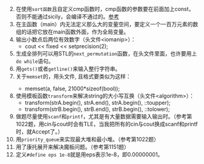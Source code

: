 2. 在使用`sort函数`且自定义cmp函数时，cmp函数的参数要在前面加上const，否则不能通过sicily，会编译不通过的。[参考](http://tieba.baidu.com/p/1741640893)
4. 在主函数（main）内无法定义那么大的变量空间，要定义一个一百万元素的数组的话把它放在main函数外面，作为全局变量。
6. 输出小数点后两位有效数字（头文件\<iomanip>）：
    - cout << fixed << setprecision(2);
7. 生成全排列可以用STL的`next_permutation`函数，在<algorithm>头文件里面，也许要用上`do while`语句。
8. 用`gets()`或者`getline()`来输入整行字符串。
9. 关于`memset`的，用头文件<cstring>, 且格式要类似为这样：
    - memset(a, false, 21000*sizeof(bool));
10. 使用模板函数`transform`来解决string的大小写互换（头文件\<algorithm>）：
    - transform(strA.begin(), strA.end(), strA.begin(), ::toupper);
    - transform(strB.begin(), strB.end(), strB.begin(), ::tolower);
11. 做题尽量使用`scanf`和`printf`，尤其是有大量数据需要输入输出时。（参考第1022题，用cin与cout时会有TLE，当我把所有的cin与cout换成scanf和printf时，就Accept了。）
12. 用`priority_queue`来实现最大堆和最小堆。（参考第1022题）
13. 用了康托展开来解决魔板问题。（参考第1151题）
14. 定义`#define eps 1e-8`就是用eps表示1e-8，即0.00000001。